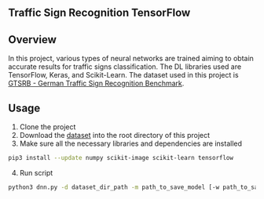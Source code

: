 ## Traffic Sign Recognition TensorFlow

Overview
---
In this project, various types of neural networks are trained aiming to obtain accurate results for traffic signs classification. The DL libraries used are TensorFlow, Keras, and Scikit-Learn. The dataset used in this project is [GTSRB - German Traffic Sign Recognition Benchmark](https://www.kaggle.com/meowmeowmeowmeowmeow/gtsrb-german-traffic-sign).

Usage
---

1. Clone the project
2. Download the [dataset](https://www.kaggle.com/meowmeowmeowmeowmeow/gtsrb-german-traffic-sign) into the root directory of this project
3. Make sure all the necessary libraries and dependencies are installed
```sh
pip3 install --update numpy scikit-image scikit-learn tensorflow
```
4. Run script
```sh
python3 dnn.py -d dataset_dir_path -m path_to_save_model [-w path_to_save_weights_bias]
```
